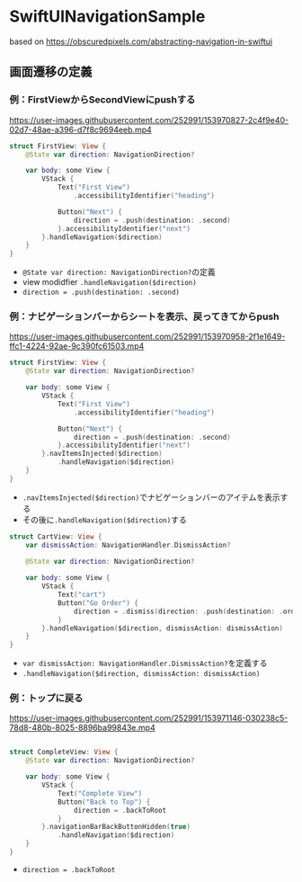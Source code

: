 #  SwiftUINavigationSample

based on https://obscuredpixels.com/abstracting-navigation-in-swiftui

## 画面遷移の定義

### 例：FirstViewからSecondViewにpushする


https://user-images.githubusercontent.com/252991/153970827-2c4f9e40-02d7-48ae-a396-d7f8c9694eeb.mp4


```FirstView.swift
struct FirstView: View {
    @State var direction: NavigationDirection?

    var body: some View {
        VStack {
            Text("First View")
                .accessibilityIdentifier("heading")

            Button("Next") {
                direction = .push(destination: .second)
            }.accessibilityIdentifier("next")
        }.handleNavigation($direction)
    }
}
```

- `@State var direction: NavigationDirection?`の定義
- view modidfier `.handleNavigation($direction)`
- `direction = .push(destination: .second)`


### 例：ナビゲーションバーからシートを表示、戻ってきてからpush


https://user-images.githubusercontent.com/252991/153970958-2f1e1649-ffc1-4224-92ae-9c390fc61503.mp4


```FirstView.swift
struct FirstView: View {
    @State var direction: NavigationDirection?

    var body: some View {
        VStack {
            Text("First View")
                .accessibilityIdentifier("heading")

            Button("Next") {
                direction = .push(destination: .second)
            }.accessibilityIdentifier("next")
        }.navItemsInjected($direction)
            .handleNavigation($direction)
    }
}
```

- `.navItemsInjected($direction)`でナビゲーションバーのアイテムを表示する
- その後に`.handleNavigation($direction)`する


```CartView.swift
struct CartView: View {
    var dismissAction: NavigationHandler.DismissAction?

    @State var direction: NavigationDirection?
    
    var body: some View {
        VStack {
            Text("cart")
            Button("Go Order") {
                direction = .dismiss(direction: .push(destination: .order))
            }
        }.handleNavigation($direction, dismissAction: dismissAction)
    }
}
```

- `var dismissAction: NavigationHandler.DismissAction?`を定義する
- `.handleNavigation($direction, dismissAction: dismissAction)`

### 例：トップに戻る


https://user-images.githubusercontent.com/252991/153971146-030238c5-78d8-480b-8025-8896ba99843e.mp4


```CompleteView.swift

struct CompleteView: View {
    @State var direction: NavigationDirection?

    var body: some View {
        VStack {
            Text("Complete View")
            Button("Back to Top") {
                direction = .backToRoot
            }
        }.navigationBarBackButtonHidden(true)
            .handleNavigation($direction)
    }
}
```

- `direction = .backToRoot`

